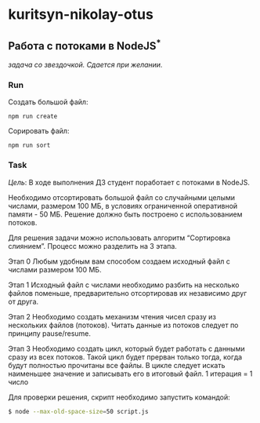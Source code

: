 # kuritsyn-nikolay-otus
## Работа с потоками в NodeJS<sup>*</sup>
*задача со звездочкой. Сдается при желании.*

### Run
Создать большой файл:
```
npm run create
```
Сорировать файл:
```
npm run sort
```

### Task
*Цель*: В ходе выполнения ДЗ студент поработает с потоками в NodeJS.

Необходимо отсортировать большой файл со случайными целыми числами, размером 100 МБ, в условиях ограниченной оперативной памяти - 50 МБ. Решение должно быть построено с использованием потоков.

Для решения задачи можно использовать алгоритм “Сортировка слиянием”. Процесс можно разделить на 3 этапа.

Этап 0 Любым удобным вам способом создаем исходный файл с числами размером 100 МБ.

Этап 1 Исходный файл с числами необходимо разбить на несколько файлов поменьше, предварительно отсортировав их независимо друг от друга.

Этап 2 Необходимо создать механизм чтения чисел сразу из нескольких файлов (потоков). Читать данные из потоков следует по принципу pause/resume.

Этап 3 Необходимо создать цикл, который будет работать с данными сразу из всех потоков. Такой цикл будет прерван только тогда, когда будут полностью прочитаны все файлы. В цикле следует искать наименьшее значение и записывать его в итоговый файл. 1 итерация = 1 число

Для проверки решения, скрипт необходимо запустить командой:
```bash
$ node --max-old-space-size=50 script.js
```
